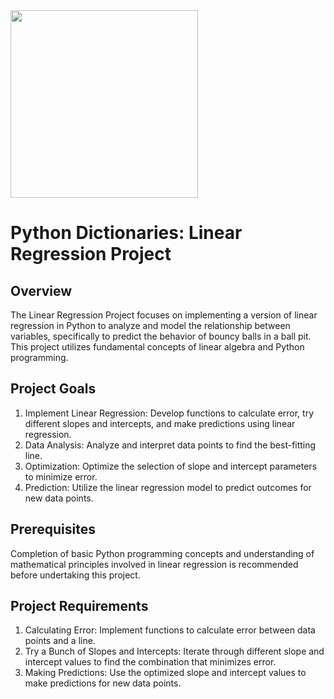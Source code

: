 <img src="https://github.com/hugo4s/coded_correspondence_python/assets/140451515/611eeabf-c0b8-4caa-9a57-30dee6e0acca" width="300"> 

# Python Dictionaries: Linear Regression Project

## Overview
The Linear Regression Project focuses on implementing a version of linear regression in Python to analyze and model the relationship between variables, specifically to predict the behavior of bouncy balls in a ball pit. This project utilizes fundamental concepts of linear algebra and Python programming.

## Project Goals
1. Implement Linear Regression: Develop functions to calculate error, try different slopes and intercepts, and make predictions using linear regression.
2. Data Analysis: Analyze and interpret data points to find the best-fitting line.
3. Optimization: Optimize the selection of slope and intercept parameters to minimize error.
4. Prediction: Utilize the linear regression model to predict outcomes for new data points.

## Prerequisites
Completion of basic Python programming concepts and understanding of mathematical principles involved in linear regression is recommended before undertaking this project.

## Project Requirements
1. Calculating Error: Implement functions to calculate error between data points and a line.
2. Try a Bunch of Slopes and Intercepts: Iterate through different slope and intercept values to find the combination that minimizes error.
3. Making Predictions: Use the optimized slope and intercept values to make predictions for new data points.
